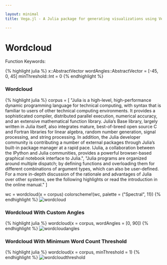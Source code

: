 ```yaml
---

layout: minimal
title: Vega.jl - A Julia package for generating visualizations using Vega

---
```


# Wordcloud

Function Keywords:

{% highlight julia %}
x::AbstractVector
wordAngles::AbstractVector = [-45, 0, 45]
minThreshold::Int = 0
{% endhighlight %}

### Wordcloud

{% highlight julia %}
corpus = [
"Julia is a high-level, high-performance dynamic programming language for technical computing, with syntax that is familiar to users of other technical computing environments. It provides a sophisticated compiler, distributed parallel execution, numerical accuracy, and an extensive mathematical function library. Julia’s Base library, largely written in Julia itself, also integrates mature, best-of-breed open source C and Fortran libraries for linear algebra, random number generation, signal processing, and string processing. In addition, the Julia developer community is contributing a number of external packages through Julia’s built-in package manager at a rapid pace. IJulia, a collaboration between the IPython and Julia communities, provides a powerful browser-based graphical notebook interface to Julia.",
"Julia programs are organized around multiple dispatch; by defining functions and overloading them for different combinations of argument types, which can also be user-defined. For a more in-depth discussion of the rationale and advantages of Julia over other systems, see the following highlights or read the introduction in the online manual."
]

wc = wordcloud(x = corpus)
colorscheme!(wc, palette = ("Spectral", 11))
{% endhighlight %}
<img src ="http://johnmyleswhite.github.io/Vega.jl/images/wordcloud.png" alt="wordcloud">

### Wordcloud With Custom Angles
{% highlight julia %}
wordcloud(x = corpus, wordAngles = [0, 90])
{% endhighlight %}
<img src ="http://johnmyleswhite.github.io/Vega.jl/images/wordcloudangles.png" alt="wordcloudangles">

### Wordcloud With Minimum Word Count Threshold
{% highlight julia %}
wordcloud(x = corpus, minThreshold = 1)
{% endhighlight %}
<img src ="http://johnmyleswhite.github.io/Vega.jl/images/wordcloudthreshold.png" alt="wordcloudthreshold">
